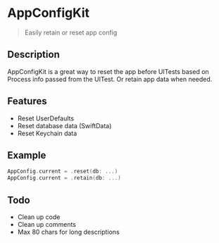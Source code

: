 # AppConfigKit

> Easily retain or reset app config

## Description
AppConfigKit is a great way to reset the app before UITests based on Process info passed from the UITest. Or retain app data when needed. 

## Features
- Reset UserDefaults
- Reset database data (SwiftData)
- Reset Keychain data

## Example 
```swift
AppConfig.current = .reset(db: ...)
AppConfig.current = .retain(db: ...)
```

## Todo

- Clean up code
- Clean up comments
- Max 80 chars for long descriptions
